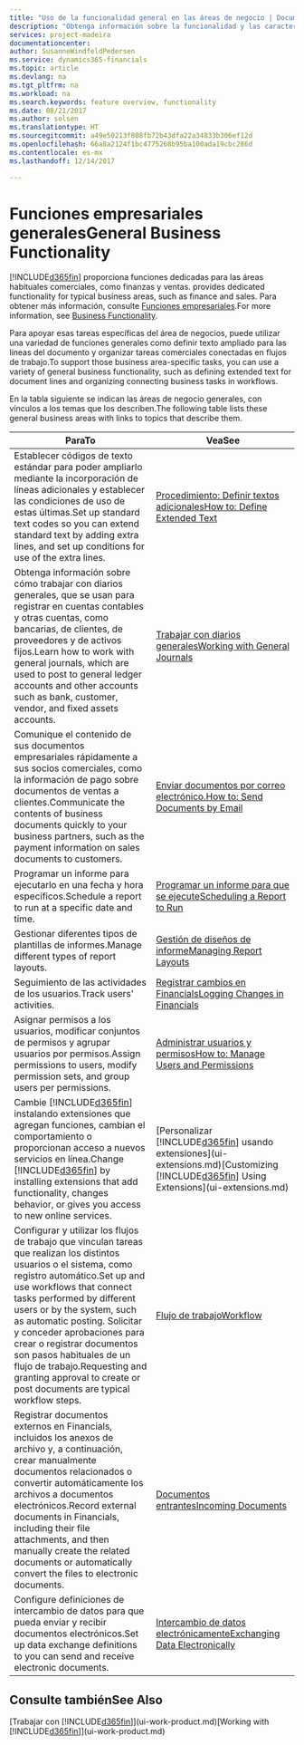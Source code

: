 ```yaml
---
title: "Uso de la funcionalidad general en las áreas de negocio | Documentos de Microsoft"
description: "Obtenga información sobre la funcionalidad y las características que se usan en varias áreas de negocio en Dynamics 365 Business edition."
services: project-madeira
documentationcenter: 
author: SusanneWindfeldPedersen
ms.service: dynamics365-financials
ms.topic: article
ms.devlang: na
ms.tgt_pltfrm: na
ms.workload: na
ms.search.keywords: feature overview, functionality
ms.date: 08/21/2017
ms.author: solsen
ms.translationtype: HT
ms.sourcegitcommit: a49e50213f808fb72b43dfa22a34833b306ef12d
ms.openlocfilehash: 66a8a2124f1bc4775268b95ba100ada19cbc286d
ms.contentlocale: es-mx
ms.lasthandoff: 12/14/2017

---
```

# <a name="general-business-functionality"></a><span data-ttu-id="5e7ee-103">Funciones empresariales generales</span><span class="sxs-lookup"><span data-stu-id="5e7ee-103">General Business Functionality</span></span>
[!INCLUDE[d365fin](includes/d365fin_md.md)]<span data-ttu-id="5e7ee-104"> proporciona funciones dedicadas para las áreas habituales comerciales, como finanzas y ventas.</span><span class="sxs-lookup"><span data-stu-id="5e7ee-104"> provides dedicated functionality for typical business areas, such as finance and sales.</span></span> <span data-ttu-id="5e7ee-105">Para obtener más información, consulte [Funciones empresariales](madeira-business-functionality.md).</span><span class="sxs-lookup"><span data-stu-id="5e7ee-105">For more information, see [Business Functionality](madeira-business-functionality.md).</span></span>

<span data-ttu-id="5e7ee-106">Para apoyar esas tareas específicas del área de negocios, puede utilizar una variedad de funciones generales como definir texto ampliado para las líneas del documento y organizar tareas comerciales conectadas en flujos de trabajo.</span><span class="sxs-lookup"><span data-stu-id="5e7ee-106">To support those business area-specific tasks, you can use a variety of general business functionality, such as defining extended text for document lines and organizing connecting business tasks in workflows.</span></span>



<span data-ttu-id="5e7ee-107">En la tabla siguiente se indican las áreas de negocio generales, con vínculos a los temas que los describen.</span><span class="sxs-lookup"><span data-stu-id="5e7ee-107">The following table lists these general business areas with links to topics that describe them.</span></span>

| <span data-ttu-id="5e7ee-108">Para</span><span class="sxs-lookup"><span data-stu-id="5e7ee-108">To</span></span> | <span data-ttu-id="5e7ee-109">Vea</span><span class="sxs-lookup"><span data-stu-id="5e7ee-109">See</span></span> |
| --- | --- |
| <span data-ttu-id="5e7ee-110">Establecer códigos de texto estándar para poder ampliarlo mediante la incorporación de líneas adicionales y establecer las condiciones de uso de estas últimas.</span><span class="sxs-lookup"><span data-stu-id="5e7ee-110">Set up standard text codes so you can extend standard text by adding extra lines, and set up conditions for use of the extra lines.</span></span> |[<span data-ttu-id="5e7ee-111">Procedimiento: Definir textos adicionales</span><span class="sxs-lookup"><span data-stu-id="5e7ee-111">How to: Define Extended Text</span></span>](ui-how-define-ext-text.md) |
| <span data-ttu-id="5e7ee-112">Obtenga información sobre cómo trabajar con diarios generales, que se usan para registrar en cuentas contables y otras cuentas, como bancarias, de clientes, de proveedores y de activos fijos.</span><span class="sxs-lookup"><span data-stu-id="5e7ee-112">Learn how to work with general journals, which are used to post to general ledger accounts and other accounts such as bank, customer, vendor, and fixed assets accounts.</span></span> |[<span data-ttu-id="5e7ee-113">Trabajar con diarios generales</span><span class="sxs-lookup"><span data-stu-id="5e7ee-113">Working with General Journals</span></span>](ui-work-general-journals.md) |
| <span data-ttu-id="5e7ee-114">Comunique el contenido de sus documentos empresariales rápidamente a sus socios comerciales, como la información de pago sobre documentos de ventas a clientes.</span><span class="sxs-lookup"><span data-stu-id="5e7ee-114">Communicate the contents of business documents quickly to your business partners, such as the payment information on sales documents to customers.</span></span> |[<span data-ttu-id="5e7ee-115">Enviar documentos por correo electrónico.</span><span class="sxs-lookup"><span data-stu-id="5e7ee-115">How to: Send Documents by Email</span></span>](ui-how-send-documents-email.md) |
| <span data-ttu-id="5e7ee-116">Programar un informe para ejecutarlo en una fecha y hora específicos.</span><span class="sxs-lookup"><span data-stu-id="5e7ee-116">Schedule a report to run at a specific date and time.</span></span> |[<span data-ttu-id="5e7ee-117">Programar un informe para que se ejecute</span><span class="sxs-lookup"><span data-stu-id="5e7ee-117">Scheduling a Report to Run</span></span>](ui-work-report.md#ScheduleReport) |
| <span data-ttu-id="5e7ee-118">Gestionar diferentes tipos de plantillas de informes.</span><span class="sxs-lookup"><span data-stu-id="5e7ee-118">Manage different types of report layouts.</span></span> |[<span data-ttu-id="5e7ee-119">Gestión de diseños de informe</span><span class="sxs-lookup"><span data-stu-id="5e7ee-119">Managing Report Layouts</span></span>](ui-manage-report-layouts.md) |
| <span data-ttu-id="5e7ee-120">Seguimiento de las actividades de los usuarios.</span><span class="sxs-lookup"><span data-stu-id="5e7ee-120">Track users' activities.</span></span>|[<span data-ttu-id="5e7ee-121">Registrar cambios en Financials</span><span class="sxs-lookup"><span data-stu-id="5e7ee-121">Logging Changes in Financials</span></span>](across-log-changes.md)|
|<span data-ttu-id="5e7ee-122">Asignar permisos a los usuarios, modificar conjuntos de permisos y agrupar usuarios por permisos.</span><span class="sxs-lookup"><span data-stu-id="5e7ee-122">Assign permissions to users, modify permission sets, and group users per permissions.</span></span>|[<span data-ttu-id="5e7ee-123">Administrar usuarios y permisos</span><span class="sxs-lookup"><span data-stu-id="5e7ee-123">How to: Manage Users and Permissions</span></span>](ui-how-users-permissions.md)|
| <span data-ttu-id="5e7ee-124">Cambie [!INCLUDE[d365fin](includes/d365fin_md.md)] instalando extensiones que agregan funciones, cambian el comportamiento o proporcionan acceso a nuevos servicios en línea.</span><span class="sxs-lookup"><span data-stu-id="5e7ee-124">Change [!INCLUDE[d365fin](includes/d365fin_md.md)] by installing extensions that add functionality, changes behavior, or gives you access to new online services.</span></span> |<span data-ttu-id="5e7ee-125">[Personalizar [!INCLUDE[d365fin](includes/d365fin_md.md)] usando extensiones](ui-extensions.md)</span><span class="sxs-lookup"><span data-stu-id="5e7ee-125">[Customizing [!INCLUDE[d365fin](includes/d365fin_md.md)] Using Extensions](ui-extensions.md)</span></span> |
|<span data-ttu-id="5e7ee-126">Configurar y utilizar los flujos de trabajo que vinculan tareas que realizan los distintos usuarios o el sistema, como registro automático.</span><span class="sxs-lookup"><span data-stu-id="5e7ee-126">Set up and use workflows that connect tasks performed by different users or by the system, such as automatic posting.</span></span> <span data-ttu-id="5e7ee-127">Solicitar y conceder aprobaciones para crear o registrar documentos son pasos habituales de un flujo de trabajo.</span><span class="sxs-lookup"><span data-stu-id="5e7ee-127">Requesting and granting approval to create or post documents are typical workflow steps.</span></span>|[<span data-ttu-id="5e7ee-128">Flujo de trabajo</span><span class="sxs-lookup"><span data-stu-id="5e7ee-128">Workflow</span></span>](across-workflow.md)|
|<span data-ttu-id="5e7ee-129">Registrar documentos externos en Financials, incluidos los anexos de archivo y, a continuación, crear manualmente documentos relacionados o convertir automáticamente los archivos a documentos electrónicos.</span><span class="sxs-lookup"><span data-stu-id="5e7ee-129">Record external documents in Financials, including their file attachments, and then manually create the related documents or automatically convert the files to electronic documents.</span></span>|[<span data-ttu-id="5e7ee-130">Documentos entrantes</span><span class="sxs-lookup"><span data-stu-id="5e7ee-130">Incoming Documents</span></span>](across-income-documents.md)|
| <span data-ttu-id="5e7ee-131">Configure definiciones de intercambio de datos para que pueda enviar y recibir documentos electrónicos.</span><span class="sxs-lookup"><span data-stu-id="5e7ee-131">Set up data exchange definitions to you can send and receive electronic documents.</span></span> |[<span data-ttu-id="5e7ee-132">Intercambio de datos electrónicamente</span><span class="sxs-lookup"><span data-stu-id="5e7ee-132">Exchanging Data Electronically</span></span>](across-data-exchange.md) |

## <a name="see-also"></a><span data-ttu-id="5e7ee-133">Consulte también</span><span class="sxs-lookup"><span data-stu-id="5e7ee-133">See Also</span></span>
<span data-ttu-id="5e7ee-134">[Trabajar con [!INCLUDE[d365fin](includes/d365fin_md.md)]](ui-work-product.md)</span><span class="sxs-lookup"><span data-stu-id="5e7ee-134">[Working with [!INCLUDE[d365fin](includes/d365fin_md.md)]](ui-work-product.md)</span></span>

